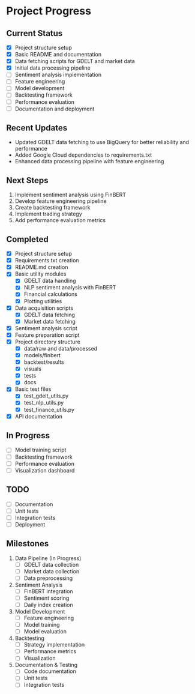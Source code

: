 # Project Progress

## Current Status
- [x] Project structure setup
- [x] Basic README and documentation
- [x] Data fetching scripts for GDELT and market data
- [x] Initial data processing pipeline
- [ ] Sentiment analysis implementation
- [ ] Feature engineering
- [ ] Model development
- [ ] Backtesting framework
- [ ] Performance evaluation
- [ ] Documentation and deployment

## Recent Updates
- Updated GDELT data fetching to use BigQuery for better reliability and performance
- Added Google Cloud dependencies to requirements.txt
- Enhanced data processing pipeline with feature engineering

## Next Steps
1. Implement sentiment analysis using FinBERT
2. Develop feature engineering pipeline
3. Create backtesting framework
4. Implement trading strategy
5. Add performance evaluation metrics

## Completed
- [x] Project structure setup
- [x] Requirements.txt creation
- [x] README.md creation
- [x] Basic utility modules
  - [x] GDELT data handling
  - [x] NLP sentiment analysis with FinBERT
  - [x] Financial calculations
  - [x] Plotting utilities
- [x] Data acquisition scripts
  - [x] GDELT data fetching
  - [x] Market data fetching
- [x] Sentiment analysis script
- [x] Feature preparation script
- [x] Project directory structure
  - [x] data/raw and data/processed
  - [x] models/finbert
  - [x] backtest/results
  - [x] visuals
  - [x] tests
  - [x] docs
- [x] Basic test files
  - [x] test_gdelt_utils.py
  - [x] test_nlp_utils.py
  - [x] test_finance_utils.py
- [x] API documentation

## In Progress
- [ ] Model training script
- [ ] Backtesting framework
- [ ] Performance evaluation
- [ ] Visualization dashboard

## TODO
- [ ] Documentation
- [ ] Unit tests
- [ ] Integration tests
- [ ] Deployment

## Milestones
1. Data Pipeline (In Progress)
   - [ ] GDELT data collection
   - [ ] Market data collection
   - [ ] Data preprocessing

2. Sentiment Analysis
   - [ ] FinBERT integration
   - [ ] Sentiment scoring
   - [ ] Daily index creation

3. Model Development
   - [ ] Feature engineering
   - [ ] Model training
   - [ ] Model evaluation

4. Backtesting
   - [ ] Strategy implementation
   - [ ] Performance metrics
   - [ ] Visualization

5. Documentation & Testing
   - [ ] Code documentation
   - [ ] Unit tests
   - [ ] Integration tests 